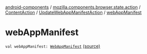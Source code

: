 [android-components](../../../index.md) / [mozilla.components.browser.state.action](../../index.md) / [ContentAction](../index.md) / [UpdateWebAppManifestAction](index.md) / [webAppManifest](./web-app-manifest.md)

# webAppManifest

`val webAppManifest: `[`WebAppManifest`](../../../mozilla.components.concept.engine.manifest/-web-app-manifest/index.md) [(source)](https://github.com/mozilla-mobile/android-components/blob/master/components/browser/state/src/main/java/mozilla/components/browser/state/action/BrowserAction.kt#L292)